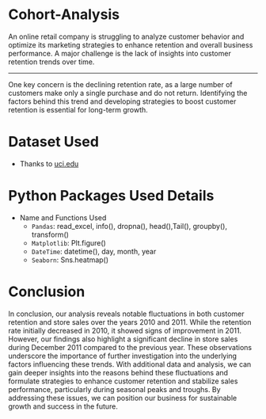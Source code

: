 # Cohort-Analysis
An online retail company is struggling to analyze customer behavior and optimize its marketing strategies to enhance retention and overall business performance. A major challenge is the lack of insights into customer retention trends over time.
<hr>
One key concern is the declining retention rate, as a large number of customers make only a single purchase and do not return. Identifying the factors behind this trend and developing strategies to boost customer retention is essential for long-term growth.

# Dataset Used
- Thanks to [uci.edu](https://archive.ics.uci.edu/dataset/352/online+retail)

# Python Packages Used Details
- Name and Functions Used
  - `Pandas`: read_excel, info(), dropna(), head(),Tail(), groupby(), transform()
  - `Matplotlib`: Plt.figure() 
  - `DateTime`: datetime(), day, month, year
  - `Seaborn`: Sns.heatmap()

# Conclusion
In conclusion, our analysis reveals notable fluctuations in both customer retention and store sales over the years 2010 and 2011. While the retention rate initially decreased in 2010, it showed signs of improvement in 2011. However, our findings also highlight a significant decline in store sales during December 2011 compared to the previous year. These observations underscore the importance of further investigation into the underlying factors influencing these trends. With additional data and analysis, we can gain deeper insights into the reasons behind these fluctuations and formulate strategies to enhance customer retention and stabilize sales performance, particularly during seasonal peaks and troughs. By addressing these issues, we can position our business for sustainable growth and success in the future.


